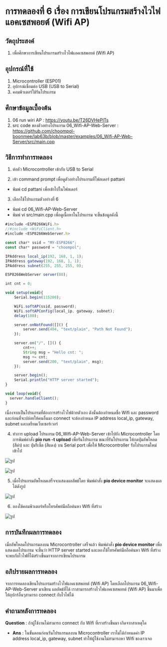 # การทดลองที่ 6 เรื่อง การเขียนโปรแกรมสร้างไวไฟแอคเซสพอยต์ (Wifi AP)

## วัตถุประสงค์
1.	เพื่อศึกษาการเขียนโปรแกรมสร้างไวไฟแอคเซสพอยต์ (Wifi AP)

## อุปกรณ์ที่ใช้
1. Microcontroller (ESP01) 
2. อุปกรณ์เชื่อมต่อ USB (USB to Serial)
3. คอมพิวเตอร์ใช้รันโปรแกรม

## ศึกษาข้อมูลเบื้องต้น
1. 06 run wiri AP : https://youtu.be/T26DVHePlTs
2. src code ของตัวอย่างโปรแกรม 06_Wifi-AP-Web-Server : https://github.com/choompol-boonmee/lab63b/blob/master/examples/06_Wifi-AP-Web-Server/src/main.cpp

## วิธีการทำการทดลอง
1. ต่อตัว Microcontroller เข้ากับ USB to Serial

2. เข้า command prompt เพื่อดูตัวอย่างโปรแกรมที่โฟลเดอร์ pattani
- พิมพ์ cd pattani เพื่อเข้าไปในโฟลเดอร์

3. เลือกใช้โปรแกรมตัวอย่างที่ 6
- พิมพ์ cd 06_Wifi-AP-Web-Server
- พิมพ์ vi src/main.cpp เพื่อดูเนื้อหาในโปรแกรม จะขึ้นข้อมูลดังนี้
```javascript
#include <ESP8266WiFi.h>
//#include <WiFiClient.h>
#include <ESP8266WebServer.h>

const char* ssid = "MY-ESP8266";
const char* password = "choompol";

IPAddress local_ip(192, 168, 1, 1);
IPAddress gateway(192, 168, 1, 1);
IPAddress subnet(255, 255, 255, 0);

ESP8266WebServer server(80);

int cnt = 0;

void setup(void){
	Serial.begin(115200);

	WiFi.softAP(ssid, password);
	WiFi.softAPConfig(local_ip, gateway, subnet);
	delay(100);

	server.onNotFound([]() {
		server.send(404, "text/plain", "Path Not Found");
	});

	server.on("/", []() {
		cnt++;
		String msg = "Hello cnt: ";
		msg += cnt;
		server.send(200, "text/plain", msg);
	});

	server.begin();
	Serial.println("HTTP server started");
}

void loop(void){
  server.handleClient();
}
```
เนื่องจากเป็นโปรแกรมที่ต้องการสร้างไวไฟด้วยตัวเอง ดังนั้นต้องกำหนดชื่อ Wifi และ password และก่อนที่จะปล่อยให้คนอื่นมา connect จะต้องกำหนด IP address local_ip, gateway, subnet และเตรียมเว็บเซอร์เวอร์

4. ทำการ upload โปรแกรม 06_Wifi-AP-Web-Server เข้าไปยัง Microcontroller โดยการพิมพ์คำสั่ง **pio run -t upload** เพื่อรันโปรแกรม
ขณะที่รันโปรแกรม ให้กดปุ่มอัพโหลด (สีดำ) และ ปุ่มรีเซ็ต (สีแดง) บน Serial port เพื่อให้ Microcontroller รับโปรแกรมใหม่เข้าไป

![รูป](https://user-images.githubusercontent.com/80879886/112267109-8e508200-8ca7-11eb-8b51-4b969c28a266.jpg) 

![รูป](https://user-images.githubusercontent.com/80879886/112267794-9230d400-8ca8-11eb-8c69-3118c859e3ba.JPG)

5. เมื่อโปรแกรมอัพโหลดเสร็จจะแสดงผลลัพธ์โดย พิมพ์คำสั่ง **pio device monitor** จะแสดงผลได้ดังรูป

![รูป](https://user-images.githubusercontent.com/80879886/112267113-8f81af00-8ca7-11eb-9a20-8a8dacfba91d.jpg)

6. ลองใช้คอมพิวเตอร์หรือโทรศัพท์มือถือค้นหา Wifi ที่สร้าง

![รูป](https://user-images.githubusercontent.com/80879886/112267116-901a4580-8ca7-11eb-9a8f-b997b29e38b1.jpg)

## การบันทึกผลการทดลอง
เมื่ออัพโหลดโปรแกรมลงบน Microcontroller เสร็จแล้ว พิมพ์คำสั่ง **pio device monitor** เพื่อแสดงผลโปรแกรม จะขึ้นว่า HTTP server started และลองใช้โทรศัพท์มือถือค้นหา Wifi ที่สร้าง จะพบกับไวไฟที่ได้สร้างขึ้นมาจากการเขียนโปรแกรม

## อภิปรายผลการทดลอง
จากการทดลองเขียนโปรแกรมสร้างไวไฟแอคเซสพอยต์ (Wifi AP) โดยเลือกโปรแกรม 06_Wifi-AP-Web-Server มาเขียน ผลลัพธ์ที่ได้ เราสามารถสร้างไวไฟแอคเซสพอยต์ (Wifi AP) ขึ้นมาเพื่อให้อุปกร์อื่นๆสามารถ connect กับไวไฟได้

## คำถามหลังการทดลอง
**Question** : ถ้าผู้ใช้งานไม่สามารถ connect กับ Wifi ที่เราสร้างขึ้นมา เกิดจากสาเหตุใด
- **Ans** : ในขั้นตอนก่อนรันโปรแกรมลงบน Microcontroller เราไม่ได้กำหนดค่า IP address local_ip, gateway, subnet ทำให้ผู้ใช้งานไม่สามารถหา Wifi ของเราเจอ



